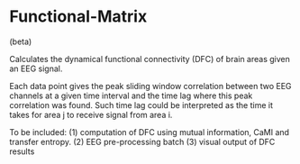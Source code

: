 # Functional-Matrix
(beta)

Calculates the dynamical functional connectivity (DFC) of brain areas given an EEG signal.

Each data point gives the peak sliding window correlation between two EEG channels at
a given time interval and the time lag where this peak correlation was found. 
Such time lag could be interpreted as the time it takes for area j to receive signal
from area i.

To be included: 
(1) computation of DFC using mutual information, CaMI and transfer entropy.
(2) EEG pre-processing batch
(3) visual output of DFC results
